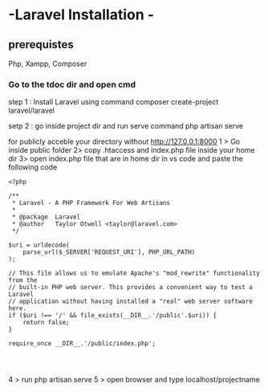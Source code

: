 # -Laravel Installation -
## prerequistes
Php,
Xampp,
Composer

### Go to the tdoc dir and open cmd 

step 1 : Install Laravel using command
composer create-project laravel/laravel <project name>
  
setp 2 : go inside  project dir and run serve command
php artisan serve

for publicly acceble your directory without  http://127.0.0.1:8000 
1 > Go inside public folder
2> copy .htaccess and index.php file inside your home dir 
3> open index.php file that are in home dir in vs code and paste the following code
```
<?php

/**
 * Laravel - A PHP Framework For Web Artisans
 *
 * @package  Laravel
 * @author   Taylor Otwell <taylor@laravel.com>
 */

$uri = urldecode(
    parse_url($_SERVER['REQUEST_URI'], PHP_URL_PATH)
);

// This file allows us to emulate Apache's "mod_rewrite" functionality from the
// built-in PHP web server. This provides a convenient way to test a Laravel
// application without having installed a "real" web server software here.
if ($uri !== '/' && file_exists(__DIR__.'/public'.$uri)) {
    return false;
}

require_once __DIR__.'/public/index.php';




```
4 > run php artisan serve 
5 > open browser and type localhost/projectname
